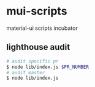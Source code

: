 # mui-scripts

material-ui scripts incubator

## lighthouse audit

```sh
# audit specific pr
$ node lib/index.js $PR_NUMBER
# audit master
$ node lib/index.js
```
